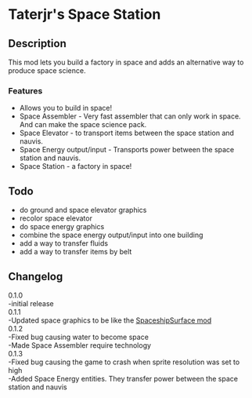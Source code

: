 # Taterjr's Space Station

## Description
This mod lets you build a factory in space and adds an alternative way to produce space science.  
### Features
- Allows you to build in space!  
- Space Assembler - Very fast assembler that can only work in space. And can make the space science pack.  
- Space Elevator - to transport items between the space station and nauvis.  
- Space Energy output/input - Transports power between the space station and nauvis.  
- Space Station - a factory in space!  
## Todo
- do ground and space elevator graphics
- recolor space elevator
- do space energy graphics
- combine the space energy output/input into one building
- add a way to transfer fluids
- add a way to transfer items by belt

## Changelog
0.1.0  
-initial release  
0.1.1  
-Updated space graphics to be like the [SpaceshipSurface mod](https://mods.factorio.com/mod/SpaceshipSurface)  
0.1.2  
-Fixed bug causing water to become space  
-Made Space Assembler require technology  
0.1.3  
-Fixed bug causing the game to crash when sprite resolution was set to high  
-Added Space Energy entities. They transfer power between the space station and nauvis  
